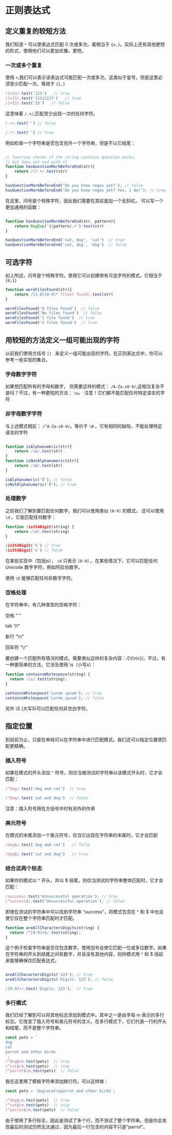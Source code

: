 # 正则表达式

## 定义重复的较短方法

我们知道 ``` * ``` 可以使表达式匹配 0 次或多次。着相当于 ``` {o,} ```。实际上还有其他更短的形式，使用他们可以更加优雅，更短。

### 一次或多个重复

使用 ``` + ```,我们可以表示该表达式可能匹配一次或多次。这类似于星号，但是这里必须至少匹配一次。等效于 ``` {1,} ```

```js
/1+23/.test('123')   // true 
/1+23/.test('11111123')   // true 
/1+23/.test('23')   // false 

```

这意味着 ``` /.+/ ```,匹配至少出现一次的任何字符。

```js
/.+/.test('') // false

/.*/.test('') // true

```
例如检查一个字符串是否包含另外一个字符串，但是不以它结尾：

```js

// function checks if the string contains question marks,
// but does not end with it
function hasQuestionMarkBeforeEnd(str){
    return /\?.+/.test(str)
}

hasQuestionMarkBeforeEnd('Do you know regex yet?'); // false
hasQuestionMarkBeforeEnd('Do you know regex yet? Yes, I do!'); // true

```
在这里，问号是个特殊字符，因此我们需要在其前面加一个反斜杠。
可以写一个更加通用的函数：

```js

function hasQuestionMarkBeforeEnd(str, pattern){
    return RegExp(`${pattern}.+`).test(str)
}

hasQuestionMarkBeforeEnd('cat, dog', 'cat')  // true
hasQuestionMarkBeforeEnd('cat, dog', 'dog')  // false

```

## 可选字符

如上所述，问号是个特殊字符。使用它可以创建带有可选字符的模式。它相当于 ``` {0,1} ```

```js
function wereFilesFound(str){
    return /[1-9][0-9]* files? found/.test(str)
}

wereFilesFound('0 files found')  // false
wereFilesFound('No files found')  // false
wereFilesFound('1 file found')  // true
wereFilesFound('2 files found')  // true

```

## 用较短的方法定义一组可能出现的字符

以前我们使用方括号 ```[] ``` 来定义一组可能出现的字符。在正则表达式中，你可以参考一些实现的集合。

### 字母数字字符

如果想匹配所有的字母和数字， 则需要这样的模式： ``` /A-Za-z0-9/ ```,这相当复杂不是吗？不过，有一种更短的方法： ``` \w ```。 注意！它们都不能匹配任何特定语言的字符

### 非字母数字字符

与上述模式相反： ``` /^A-Za-z0-9/ ```。等价于 ``` \W ``` 。它有相同的缺陷，不能处理特定语言的字符

```js

function isAlphanumeric(str){
    return /\w/.test(str)
}
function isNotAlphanumeric(str){
    return /\W/.test(str)
}

isAlphanumeric('Ó'); // false
isNotAlphanumeric('Ó'); // true

```

### 处理数字

之前我们了解到要匹配任何数字，我们可以使用类似 ``` [0-9] ``` 的模式。 还可以使用 ``` \d ``` 。它能匹配任何数字：

```js
function 1isItADigit(string) {
    return /\d/.test(string)
}

1isItADigit('5') // true
1isItADigit('a') // false

```
在某些实现中（包括js）， ``` \d ``` 只表示 ``` [0-9] ``` 。在某些情况下，它可以匹配任何Unicode 数字字符，例如阿拉伯数字。

使用 ``` \D ``` 能够匹配任何非数字字符。

### 空格处理

在字符串中，有几种类型的空格字符：

空格 ” ”

tab “/t”

新行 “\n”

回车符 “\r”


要创建一个匹配所有情况的模式，需要类似这样的复杂内容：/[\t\n\r]/。不过，有一种更简单的方法，它涉及使用 \s（小写s）：

```js
function containsWhitespace(string) {
  return /\s/.test(string);
}

containsWhitespace('Lorem ipsum'); // true
containsWhitespace('Lorem_ipsum'); // false

```
另外 \S (大写S)可以匹配任何非空白字符。

## 指定位置

到目前为止，只是在单纯可以在字符串中进行匹配模式。我们还可以指定位置使匹配更精确。

### 插入符号

如果在模式的开头添加 ``` ^ ``` 符号，则仅当被测试的字符串以该模式开头时，它才会匹配：

```js
/^dog/.test('dog and cat')  // true

/^dog/.test('cat and dog')  // false

```

注意：插入符号用在方括号中时有另外的作用

### 美元符号

在模式的末尾添加一个美元符号，仅当它出现在字符串的末尾时，它才会匹配

```js
/dog$/.test('dog and cat')   // false

/dog$/.test('cat and dog')   // true

```

### 结合这两个标志

如果你的模式以 ^ 开头，并以 $ 结尾，则仅当测试的字符串整体匹配时，它才会匹配：

```js
/success/.test('Unsuccessful operation'); // true
/^success$/.test('Unsuccessful operation'); // false

```
即使在测试的字符串中可以找到字符串 “success”，将模式包含在 ^ 和 $ 中也会使它仅在整个字符串匹配时才匹配。

```js
function areAllCharactersDigits(string) {
  return /^[0-9]+$/.test(string);
}

```

这个例子检查字符串是否仅包含数字。使用加号会使它匹配一位或多位数字。如果在字符串的开头到结尾之间有数字，并且没有其他内容，则将模式用 ^ 和 $ 括起来能够确保仅匹配表达式。

```js

areAllCharactersDigits('123'); // true
areAllCharactersDigits('Digits: 123'); // false

/[0-9]+/.test('Digits: 123');  // true


```

### 多行模式


我们已经了解到可以将其他标志添加到模式中。其中之一是由字母 m 表示的多行标志。它改变了插入符号和美元符号的含义。在多行模式下，它们代表一行的开头和结尾，而不是整个字符串。

```js
const pets = `
dog
cat
parrot and other birds
`;
/^dog$/m.test(pets)  // true
/^cat$/m.test(pets)  // true
/^parrot$/m.test(pets)  // false

```
我在这里用了模板字符串添加换行符。可以这样做：

```js
const pets = 'dog\ncat\nparrot and other birds';

/^dog$/m.test(pets)  // true
/^cat$/m.test(pets)  // true
/^parrot$/m.test(pets)  // false

```
由于使用了多行标志，因此是测试了多个行，而不测试了整个字符串。但是你会发现最后的测试仍然无法通过，因为最后一行包含的内容不只是“parrot”。